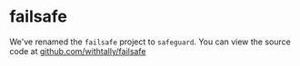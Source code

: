 # failsafe

We've renamed the `failsafe` project to `safeguard`. You can view the source code at [github.com/withtally/failsafe](https://github.com/withtally/safeguard)
